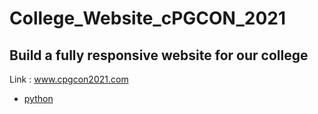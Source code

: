 # College_Website_cPGCON_2021
## Build a fully responsive website for our college 
   Link : www.cpgcon2021.com 
- [python]()
